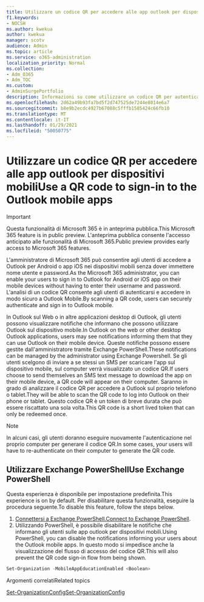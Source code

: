 ```yaml
---
title: Utilizzare un codice QR per accedere alle app outlook per dispositivi mobili
f1.keywords:
- NOCSH
ms.author: kwekua
author: kwekua
manager: scotv
audience: Admin
ms.topic: article
ms.service: o365-administration
localization_priority: Normal
ms.collection:
- Adm_O365
- Adm_TOC
ms.custom:
- AdminSurgePortfolio
description: Informazioni su come utilizzare un codice QR per autenticare e scaricare Outlook Mobile.
ms.openlocfilehash: 2d62a49b93fa7bd5f2d747525de7244e8014e6a7
ms.sourcegitcommit: b8e9b2ecdc4927b67088c5fffb1585424c66fb10
ms.translationtype: MT
ms.contentlocale: it-IT
ms.lasthandoff: 01/29/2021
ms.locfileid: "50050775"
---
```

# <a name="use-a-qr-code-to-sign-in-to-the-outlook-mobile-apps"></a><span data-ttu-id="1701a-103">Utilizzare un codice QR per accedere alle app outlook per dispositivi mobili</span><span class="sxs-lookup"><span data-stu-id="1701a-103">Use a QR code to sign-in to the Outlook mobile apps</span></span>

> [!IMPORTANT]
> <span data-ttu-id="1701a-104">Questa funzionalità di Microsoft 365 è in anteprima pubblica.</span><span class="sxs-lookup"><span data-stu-id="1701a-104">This Microsoft 365 feature is in public preview.</span></span> <span data-ttu-id="1701a-105">L'anteprima pubblica consente l'accesso anticipato alle funzionalità di Microsoft 365.</span><span class="sxs-lookup"><span data-stu-id="1701a-105">Public preview provides early access to Microsoft 365 features.</span></span>

<span data-ttu-id="1701a-106">L'amministratore di Microsoft 365 può consentire agli utenti di accedere a Outlook per Android o app iOS nei dispositivi mobili senza dover immettere nome utente e password.</span><span class="sxs-lookup"><span data-stu-id="1701a-106">As the Microsoft 365 administrator, you can enable your users to sign in to Outlook for Android or iOS app on their mobile devices without having to enter their username and password.</span></span> <span data-ttu-id="1701a-107">L'analisi di un codice QR consente agli utenti di autenticarsi e accedere in modo sicuro a Outlook Mobile.</span><span class="sxs-lookup"><span data-stu-id="1701a-107">By scanning a QR code, users can securely authenticate and sign in to Outlook mobile.</span></span>

<span data-ttu-id="1701a-108">In Outlook sul Web o in altre applicazioni desktop di Outlook, gli utenti possono visualizzare notifiche che informano che possono utilizzare Outlook sul dispositivo mobile.</span><span class="sxs-lookup"><span data-stu-id="1701a-108">In Outlook on the web or other desktop Outlook applications, users may see notifications informing them that they can use Outlook on their mobile device.</span></span> <span data-ttu-id="1701a-109">Queste notifiche possono essere gestite dall'amministratore tramite Exchange PowerShell.</span><span class="sxs-lookup"><span data-stu-id="1701a-109">These notifications can be managed by the administrator using Exchange Powershell.</span></span> <span data-ttu-id="1701a-110">Se gli utenti scelgono di inviare a se stessi un SMS per scaricare l'app sul dispositivo mobile, sul computer verrà visualizzato un codice QR.</span><span class="sxs-lookup"><span data-stu-id="1701a-110">If users choose to send themselves an SMS text message to download the app on their mobile device, a QR code will appear on their computer.</span></span> <span data-ttu-id="1701a-111">Saranno in grado di analizzare il codice QR per accedere a Outlook sul proprio telefono o tablet.</span><span class="sxs-lookup"><span data-stu-id="1701a-111">They will be able to scan the QR code to log into Outlook on their phone or tablet.</span></span> <span data-ttu-id="1701a-112">Questo codice QR è un token di breve durata che può essere riscattato una sola volta.</span><span class="sxs-lookup"><span data-stu-id="1701a-112">This QR code is a short lived token that can only be redeemed once.</span></span>

> [!NOTE]
> <span data-ttu-id="1701a-113">In alcuni casi, gli utenti doranno eseguire nuovamente l'autenticazione nel proprio computer per generare il codice QR.</span><span class="sxs-lookup"><span data-stu-id="1701a-113">In some cases, your users will have to re-authenticate on their computer to generate the QR code.</span></span>

## <a name="use-exchange-powershell"></a><span data-ttu-id="1701a-114">Utilizzare Exchange PowerShell</span><span class="sxs-lookup"><span data-stu-id="1701a-114">Use Exchange PowerShell</span></span>

<span data-ttu-id="1701a-115">Questa esperienza è disponibile per impostazione predefinita.</span><span class="sxs-lookup"><span data-stu-id="1701a-115">This experience is on by default.</span></span> <span data-ttu-id="1701a-116">Per disabilitare questa funzionalità, eseguire la procedura seguente.</span><span class="sxs-lookup"><span data-stu-id="1701a-116">To disable this feature, follow the steps below.</span></span>

1. <span data-ttu-id="1701a-117">[Connettersi a Exchange PowerShell.](https://docs.microsoft.com/powershell/exchange/connect-to-exchange-online-powershell?view=exchange-ps)</span><span class="sxs-lookup"><span data-stu-id="1701a-117">[Connect to Exchange PowerShell](https://docs.microsoft.com/powershell/exchange/connect-to-exchange-online-powershell?view=exchange-ps).</span></span>
2. <span data-ttu-id="1701a-118">Utilizzando PowerShell, è possibile disabilitare le notifiche che informano gli utenti sulle app outlook per dispositivi mobili.</span><span class="sxs-lookup"><span data-stu-id="1701a-118">Using PowerShell, you can disable the notifications informing your users about the Outlook mobile apps.</span></span> <span data-ttu-id="1701a-119">In questo modo si impedisce anche la visualizzazione del flusso di accesso del codice QR.</span><span class="sxs-lookup"><span data-stu-id="1701a-119">This will also prevent the QR code sign-in flow from being shown.</span></span>

```powershell
Set-Organization -MobileAppEducationEnabled <Boolean>
```

<span data-ttu-id="1701a-120">Argomenti correlati</span><span class="sxs-lookup"><span data-stu-id="1701a-120">Related topics</span></span>

[<span data-ttu-id="1701a-121">Set-OrganizationConfig</span><span class="sxs-lookup"><span data-stu-id="1701a-121">Set-OrganizationConfig</span></span>](https://docs.microsoft.com/powershell/module/exchange/set-organizationconfig?view=exchange-ps)